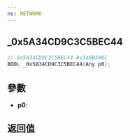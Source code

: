 ```yaml
---
ns: NETWORK
---
```

## _0x5A34CD9C3C5BEC44

```c
// 0x5A34CD9C3C5BEC44 0x346B506C
BOOL _0x5A34CD9C3C5BEC44(Any p0);
```


## 參數
* **p0**: 

## 返回值
